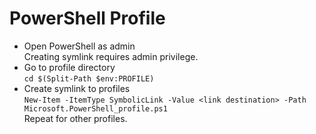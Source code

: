 # PowerShell Profile

- Open PowerShell as admin  
  Creating symlink requires admin privilege.
- Go to profile directory  
  `cd $(Split-Path $env:PROFILE)`
- Create symlink to profiles  
  `New-Item -ItemType SymbolicLink -Value <link destination> -Path Microsoft.PowerShell_profile.ps1`  
  Repeat for other profiles.
